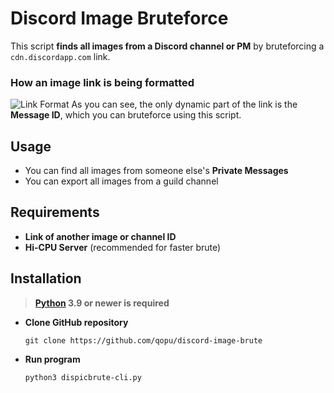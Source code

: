 # Discord Image Bruteforce
This script **finds all images from a Discord channel or PM** by bruteforcing a `cdn.discordapp.com` link.

### How an image link is being formatted
![Link Format](https://i.imgur.com/YeYpglS.png)
As you can see, the only dynamic part of the link is the **Message ID**, which you can bruteforce using this script.

## Usage
- You can find all images from someone else's **Private Messages**
- You can export all images from a guild channel

## Requirements
- **Link of another image or channel ID**
- **Hi-CPU Server** (recommended for faster brute)

## Installation
> **[Python](https://www.python.org/) 3.9 or newer is required**

- **Clone GitHub repository**
  ```shell
  git clone https://github.com/qopu/discord-image-brute
  ```
- **Run program**
  ```shell
  python3 dispicbrute-cli.py
  ```